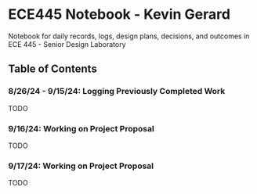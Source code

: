 # ECE445 Notebook - Kevin Gerard

Notebook for daily records, logs, design plans, decisions, and outcomes in ECE 445 - Senior Design Laboratory

## Table of Contents

### 8/26/24 - 9/15/24: Logging Previously Completed Work

TODO


### 9/16/24: Working on Project Proposal

TODO


### 9/17/24: Working on Project Proposal

TODO


